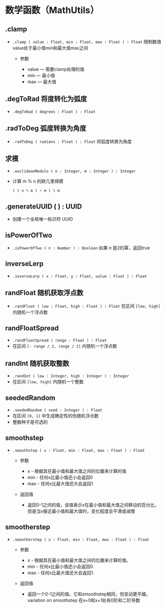 # 数学函数（MathUtils）

## .clamp

+ `.clamp ( value : Float, min : Float, max : Float ) : Float` 限制数值value处于最小值min和最大值max之间

  + 参数

    + value — 需要clamp处理的值
    + min — 最小值
    + max — 最大值

## .degToRad 将度转化为弧度

+ `.degToRad ( degrees : Float ) : Float`

## .radToDeg 弧度转换为角度

+ `.radToDeg ( radians : Float ) : Float` 将弧度转换为角度

## 求模

+ `.euclideanModulo ( n : Integer, m : Integer ) : Integer`

+ 计算 m % n 的欧几里得模

  ```js
  ( ( n % m ) + m ) % m
  ```

## .generateUUID ( ) : UUID

+ 创建一个全局唯一标识符 UUID

## isPowerOfTwo

+ `.isPowerOfTwo ( n : Number ) : Boolean` 如果 n 是2的幂，返回true

## inverseLerp

+ `.inverseLerp ( x : Float, y : Float, value : Float ) : Float`

## randFloat 随机获取浮点数

+ `.randFloat ( low : Float, high : Float ) : Float` 在区间 `[low, high]` 内随机一个浮点数

## randFloatSpread

+ `.randFloatSpread ( range : Float ) : Float`
+ 在区间 `[- range / 2, range / 2]` 内随机一个浮点数

## randInt 随机获取整数

+ `.randInt ( low : Integer, high : Integer ) : Integer`
+ 在区间 `[low, high]` 内随机一个整数

## seededRandom

+ `.seededRandom ( seed : Integer ) : Float`
+ 在区间 `[0, 1]` 中生成确定性的伪随机浮点数
+ 整数种子是可选的

## smoothstep

+ `.smoothstep ( x : Float, min : Float, max : Float ) : Float`

  + 参数

    + x - 根据其在最小值和最大值之间的位置来计算的值
    + min - 任何x比最小值还小会返回0
    + max - 任何x比最大值还大会返回1

  + 返回值

    + 返回0-1之间的值，该值表示x在最小值和最大值之间移动的百分比，但是当x接近最小值和最大值时，变化程度会平滑或减慢

## smootherstep

+ `.smootherstep ( x : Float, min : Float, max : Float ) : Float`

  + 参数

    + x - 根据其在最小值和最大值之间的位置来计算的值。
    + min - 任何x比最小值还小会返回0.
    + max - 任何x比最大值还大会返回1.

  + 返回值

    + 返回一个0-1之间的值。它和smoothstep相同，但变动更平缓。variation on smoothstep 在x=0和x=1处有0阶和二阶导数





